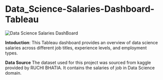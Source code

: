 # Data_Science-Salaries-Dashboard-Tableau
![Data Science Salaries DashBoard](https://github.com/Owais-Khalid/Data_Science-Salaries-Dashboard-Tableau/assets/120569550/24e83de8-b180-49e4-a37e-6c3dbfefb42d)




**Intoduction**:
This Tableau dashboard provides an overview of data science salaries across different job titles, experience levels, and employment types.

**Data Source**
The dataset used for this project was sourced from kaggle provided by RUCHI BHATIA. It contains the salaries of job in Data Science domain.
